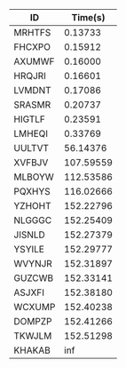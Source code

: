 |ID|Time(s)|
|-|-|
|MRHTFS|0.13733|
|FHCXPO|0.15912|
|AXUMWF|0.16000|
|HRQJRI|0.16601|
|LVMDNT|0.17086|
|SRASMR|0.20737|
|HIGTLF|0.23591|
|LMHEQI|0.33769|
|UULTVT|56.14376|
|XVFBJV|107.59559|
|MLBOYW|112.53586|
|PQXHYS|116.02666|
|YZHOHT|152.22796|
|NLGGGC|152.25409|
|JISNLD|152.27379|
|YSYILE|152.29777|
|WVYNJR|152.31897|
|GUZCWB|152.33141|
|ASJXFI|152.38180|
|WCXUMP|152.40238|
|DOMPZP|152.41266|
|TKWJLM|152.51298|
|KHAKAB|inf|
